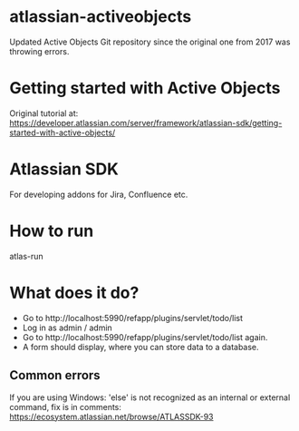 # atlassian-activeobjects
Updated Active Objects Git repository since the original one from 2017 was throwing errors.

# Getting started with Active Objects
Original tutorial at:
https://developer.atlassian.com/server/framework/atlassian-sdk/getting-started-with-active-objects/

# Atlassian SDK
For developing addons for Jira, Confluence etc.

# How to run
atlas-run

# What does it do?

* Go to http://localhost:5990/refapp/plugins/servlet/todo/list
* Log in as admin / admin
* Go to http://localhost:5990/refapp/plugins/servlet/todo/list again.
* A form should display, where you can store data to a database.

## Common errors
If you are using Windows: 'else' is not recognized as an internal or external command, fix is in comments: https://ecosystem.atlassian.net/browse/ATLASSDK-93

